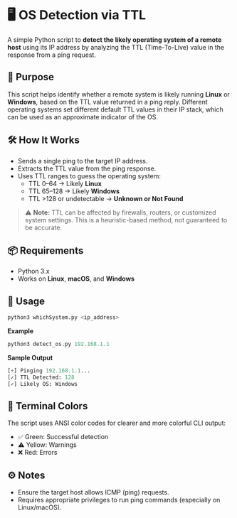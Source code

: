 # 🖥️ OS Detection via TTL

A simple Python script to **detect the likely operating system of a remote host** using its IP address by analyzing the TTL (Time-To-Live) value in the response from a ping request.

## 🚀 Purpose

This script helps identify whether a remote system is likely running **Linux** or **Windows**, based on the TTL value returned in a ping reply. Different operating systems set different default TTL values in their IP stack, which can be used as an approximate indicator of the OS.

## 🛠️ How It Works

- Sends a single ping to the target IP address.
- Extracts the TTL value from the ping response.
- Uses TTL ranges to guess the operating system:
  - TTL 0–64 → Likely **Linux**
  - TTL 65–128 → Likely **Windows**
  - TTL >128 or undetectable → **Unknown or Not Found**

> ⚠️ **Note:** TTL can be affected by firewalls, routers, or customized system settings. This is a heuristic-based method, not guaranteed to be accurate.

## 📦 Requirements

- Python 3.x
- Works on **Linux**, **macOS**, and **Windows**

## 📄 Usage

```bash
python3 whichSystem.py <ip_address>
```

**Example**
```python
python3 detect_os.py 192.168.1.1
```

**Sample Output**
```python
[+] Pinging 192.168.1.1...
[✓] TTL Detected: 128
[✓] Likely OS: Windows
```

## 🎨 Terminal Colors
The script uses ANSI color codes for clearer and more colorful CLI output:
- ✅ Green: Successful detection
- ⚠️ Yellow: Warnings
- ❌ Red: Errors

## ⚙️ Notes
- Ensure the target host allows ICMP (ping) requests.
- Requires appropriate privileges to run ping commands (especially on Linux/macOS).
